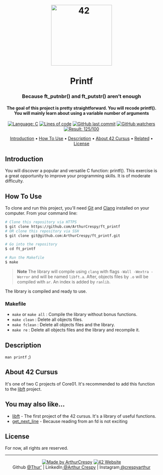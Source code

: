 <h1 align="center">
  <br>
  <a href="http://www.github.com/ArthurCrespy"><img src="https://42.fr/wp-content/uploads/2021/05/42-Final-sigle-seul.svg" alt="42" width="200"></a>
  <br><br>
  Printf
  <br>
</h1>

<h3 align="center">Because ft_putnbr() and ft_putstr() aren’t enough</h3>

<h4 align="center">The goal of this project is pretty straightforward. You will recode printf().
You will mainly learn about using a variable number of arguments</a></h4>

<p align="center">
    <a href="https://github.com/ArthurCrespy/ft_printf/search?l=c"> <img alt="Language: C" src="https://img.shields.io/badge/language-C-orange"></a>
    <a href="https://github.com/ArthurCrespy/ft_printf"> <img alt="Lines of code" src="https://img.shields.io/tokei/lines/github/ArthurCrespy/ft_printf"></a>
    <a href="https://github.com/ArthurCrespy/ft_printf/commits"> <img alt="GitHub last commit" src="https://img.shields.io/github/last-commit/ArthurCrespy/ft_printf?color=yellow"></a>
    <a href="https://github.com/ArthurCrespy/ft_printf/watchers"> <img alt="GitHub watchers" src="https://img.shields.io/github/watchers/ArthurCrespy/ft_printf?color=ff69b4"></a>
    <a href="https://projects.intra.42.fr/42cursus-ft_printf/acrespy"> <img alt="Result: 125/100" src="https://img.shields.io/badge/result-125/100-brightgreen"></a>

</p>

<p align="center">
  <a href="#introduction">Introduction</a> •
  <a href="#how-to-use">How To Use</a> •
  <a href="#description">Description</a> •
  <a href="#about-42-cursus">About 42 Cursus</a> •
  <a href="#you-may-also-like">Related</a> •
  <a href="#license">License</a>
</p>

## Introduction

You will discover a popular and versatile C function: printf(). This exercise is a great opportunity to improve your programming skills. It is of moderate difficulty.
## How To Use

To clone and run this project, you'll need [Git](https://git-scm.com) and [Clang](https://clang.llvm.org/) installed on your computer. From your command line:

```bash
# Clone this repository via HTTPS
$ git clone https://github.com/ArthurCrespy/ft_printf
# OR clone this repository via SSH
$ git clone git@github.com:ArthurCrespy/ft_printf.git

# Go into the repository
$ cd ft_printf

# Run the Makefile
$ make
```

> **Note**
> The library will compile using ```clang``` with flags ```-Wall -Wextra -Werror``` and will be named ```libft.a```. After, objects files  by ```.o``` will be compiled with ```ar```. An index is added by ```ranlib```.

The library is compiled and ready to use.

### Makefile

- ```make``` or ```make all``` : Compile the library without bonus functions.
- ```make clean``` : Delete all objects files.
- ```make fclean``` : Delete all objects files and the library.
- ```make re``` : Delete all objects files and the library and recompile it.

## Description

```man printf``` ;)

## About 42 Cursus

It's one of two C projects of Core01. It's recommended to add this function to the <a href="https://github.com/ArthurCrespy/libft">libft</a> project.

## You may also like...

- [libft](https://github.com/ArthurCrespy/libft) - The first project of the 42 cursus. It's a library of useful functions.
- [get_next_line](https://github.com/ArthurCrespy/get_next_line) - Because reading from an fd is not exciting

## License

For now, all rights are reserved.

---
<p align="center">
    <a href="https://github.com/ArthurCrespy"> <img alt="Made by ArthurCrespy" src="https://img.shields.io/badge/made%20by-ArthurCrespy-blue"></a>
    <a href="https://42.fr"><img alt="42 Website" src="https://img.shields.io/badge/website-42.fr-blue"></a>
    <br>
    Github <a href="https://github.com/ArthurCrespy" target="_blank">@Thur'</a> |
    LinkedIn<a href="https://fr.linkedin.com/in/crespyarthur" target="_blank"> @Arthur Crespy</a> |
    Instagram<a href="https://instagram.com/arthurcrespy" target="_blank"> @crespyarthur</a> 
</p>
